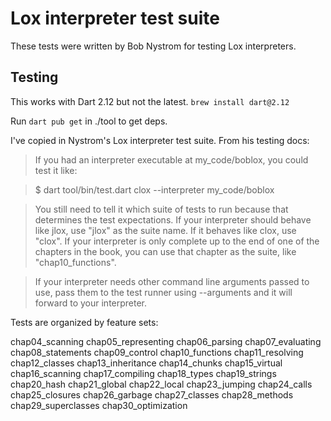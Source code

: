 # Lox interpreter test suite

These tests were written by Bob Nystrom for testing Lox interpreters.

## Testing

This works with Dart 2.12 but not the latest. `brew install dart@2.12`

Run `dart pub get` in ./tool to get deps.

I've copied in Nystrom's Lox interpreter test suite. From his testing docs:

> If you had an interpreter executable at my_code/boblox, you could test it like:

>

> $ dart tool/bin/test.dart clox --interpreter my_code/boblox

>

> You still need to tell it which suite of tests to run because that determines the test expectations. If your interpreter should behave like jlox, use "jlox" as the suite name. If it behaves like clox, use "clox". If your interpreter is only complete up to the end of one of the chapters in the book, you can use that chapter as the suite, like "chap10_functions".

>

> If your interpreter needs other command line arguments passed to use, pass them to the test runner using --arguments and it will forward to your interpreter.


Tests are organized by feature sets:

chap04_scanning
chap05_representing
chap06_parsing
chap07_evaluating
chap08_statements
chap09_control
chap10_functions
chap11_resolving
chap12_classes
chap13_inheritance
chap14_chunks
chap15_virtual
chap16_scanning
chap17_compiling
chap18_types
chap19_strings
chap20_hash
chap21_global
chap22_local
chap23_jumping
chap24_calls
chap25_closures
chap26_garbage
chap27_classes
chap28_methods
chap29_superclasses
chap30_optimization
